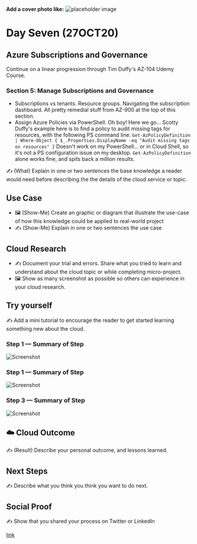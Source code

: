**Add a cover photo like:**
![placeholder image](https://via.placeholder.com/1200x600)

# Day Seven (27OCT20)

## Azure Subscriptions and Governance 

Continue on a linear progression through Tim Duffy's AZ-104 Udemy Course.

### Section 5: Manage Subscriptions and Governance

- Subscriptions vs tenants. Resource groups. Navigating the subscription dashboard. All pretty remedial stuff from AZ-900 at the top of this section.
- Assign Azure Policies via PowerShell. Oh boy! Here we go... Scotty Duffy's example here is to find a policy to audit missing tags for resources, with the following PS command line: `Get-AzPolicyDefinition | Where-Object { $_.Properties.DisplayName -eq "Audit missing tags on resources" }` Doesn't work on my PowerShell... or in Cloud Shell, so it's not a PS configuration issue on my desktop. `Get-AzPolicyDefinition` alone works fine, and spits back a million results. 

✍️ (What) Explain in one or two sentences the base knowledge a reader would need before describing the the details of the cloud service or topic.

## Use Case

- 🖼️ (Show-Me) Create an graphic or diagram that illustrate the use-case of how this knowledge could be applied to real-world project
- ✍️ (Show-Me) Explain in one or two sentences the use case

## Cloud Research

- ✍️ Document your trial and errors. Share what you tried to learn and understand about the cloud topic or while completing micro-project.
- 🖼️ Show as many screenshot as possible so others can experience in your cloud research.

## Try yourself

✍️ Add a mini tutorial to encourage the reader to get started learning something new about the cloud.

### Step 1 — Summary of Step

![Screenshot](https://via.placeholder.com/500x300)

### Step 1 — Summary of Step

![Screenshot](https://via.placeholder.com/500x300)

### Step 3 — Summary of Step

![Screenshot](https://via.placeholder.com/500x300)

## ☁️ Cloud Outcome

✍️ (Result) Describe your personal outcome, and lessons learned.

## Next Steps

✍️ Describe what you think you think you want to do next.

## Social Proof

✍️ Show that you shared your process on Twitter or LinkedIn

[link](link)
